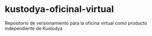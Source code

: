 # kustodya-oficinal-virtual
Repositorio de versionamiento para la oficina virtual como producto independiente de Kustodya
